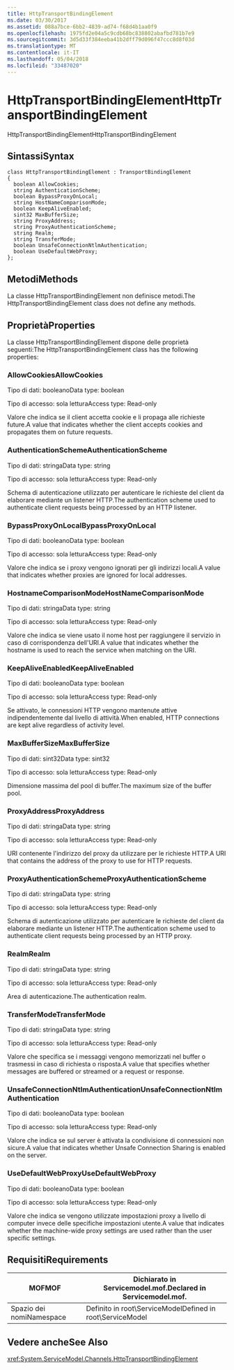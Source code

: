 ```yaml
---
title: HttpTransportBindingElement
ms.date: 03/30/2017
ms.assetid: 088a7bce-6bb2-4839-ad74-f68d4b1aa0f9
ms.openlocfilehash: 1975fd2e04a5c9cdb68bc838802abafbd781b7e9
ms.sourcegitcommit: 3d5d33f384eeba41b2dff79d096f47ccc8d8f03d
ms.translationtype: MT
ms.contentlocale: it-IT
ms.lasthandoff: 05/04/2018
ms.locfileid: "33487020"
---
```

# <a name="httptransportbindingelement"></a><span data-ttu-id="53e88-102">HttpTransportBindingElement</span><span class="sxs-lookup"><span data-stu-id="53e88-102">HttpTransportBindingElement</span></span>
<span data-ttu-id="53e88-103">HttpTransportBindingElement</span><span class="sxs-lookup"><span data-stu-id="53e88-103">HttpTransportBindingElement</span></span>  
  
## <a name="syntax"></a><span data-ttu-id="53e88-104">Sintassi</span><span class="sxs-lookup"><span data-stu-id="53e88-104">Syntax</span></span>  
  
```  
class HttpTransportBindingElement : TransportBindingElement  
{  
  boolean AllowCookies;  
  string AuthenticationScheme;  
  boolean BypassProxyOnLocal;  
  string HostNameComparisonMode;  
  boolean KeepAliveEnabled;  
  sint32 MaxBufferSize;  
  string ProxyAddress;  
  string ProxyAuthenticationScheme;  
  string Realm;  
  string TransferMode;  
  boolean UnsafeConnectionNtlmAuthentication;  
  boolean UseDefaultWebProxy;  
};  
```  
  
## <a name="methods"></a><span data-ttu-id="53e88-105">Metodi</span><span class="sxs-lookup"><span data-stu-id="53e88-105">Methods</span></span>  
 <span data-ttu-id="53e88-106">La classe HttpTransportBindingElement non definisce metodi.</span><span class="sxs-lookup"><span data-stu-id="53e88-106">The HttpTransportBindingElement class does not define any methods.</span></span>  
  
## <a name="properties"></a><span data-ttu-id="53e88-107">Proprietà</span><span class="sxs-lookup"><span data-stu-id="53e88-107">Properties</span></span>  
 <span data-ttu-id="53e88-108">La classe HttpTransportBindingElement dispone delle proprietà seguenti:</span><span class="sxs-lookup"><span data-stu-id="53e88-108">The HttpTransportBindingElement class has the following properties:</span></span>  
  
### <a name="allowcookies"></a><span data-ttu-id="53e88-109">AllowCookies</span><span class="sxs-lookup"><span data-stu-id="53e88-109">AllowCookies</span></span>  
 <span data-ttu-id="53e88-110">Tipo di dati: booleano</span><span class="sxs-lookup"><span data-stu-id="53e88-110">Data type: boolean</span></span>  
  
 <span data-ttu-id="53e88-111">Tipo di accesso: sola lettura</span><span class="sxs-lookup"><span data-stu-id="53e88-111">Access type: Read-only</span></span>  
  
 <span data-ttu-id="53e88-112">Valore che indica se il client accetta cookie e li propaga alle richieste future.</span><span class="sxs-lookup"><span data-stu-id="53e88-112">A value that indicates whether the client accepts cookies and propagates them on future requests.</span></span>  
  
### <a name="authenticationscheme"></a><span data-ttu-id="53e88-113">AuthenticationScheme</span><span class="sxs-lookup"><span data-stu-id="53e88-113">AuthenticationScheme</span></span>  
 <span data-ttu-id="53e88-114">Tipo di dati: stringa</span><span class="sxs-lookup"><span data-stu-id="53e88-114">Data type: string</span></span>  
  
 <span data-ttu-id="53e88-115">Tipo di accesso: sola lettura</span><span class="sxs-lookup"><span data-stu-id="53e88-115">Access type: Read-only</span></span>  
  
 <span data-ttu-id="53e88-116">Schema di autenticazione utilizzato per autenticare le richieste del client da elaborare mediante un listener HTTP.</span><span class="sxs-lookup"><span data-stu-id="53e88-116">The authentication scheme used to authenticate client requests being processed by an HTTP listener.</span></span>  
  
### <a name="bypassproxyonlocal"></a><span data-ttu-id="53e88-117">BypassProxyOnLocal</span><span class="sxs-lookup"><span data-stu-id="53e88-117">BypassProxyOnLocal</span></span>  
 <span data-ttu-id="53e88-118">Tipo di dati: booleano</span><span class="sxs-lookup"><span data-stu-id="53e88-118">Data type: boolean</span></span>  
  
 <span data-ttu-id="53e88-119">Tipo di accesso: sola lettura</span><span class="sxs-lookup"><span data-stu-id="53e88-119">Access type: Read-only</span></span>  
  
 <span data-ttu-id="53e88-120">Valore che indica se i proxy vengono ignorati per gli indirizzi locali.</span><span class="sxs-lookup"><span data-stu-id="53e88-120">A value that indicates whether proxies are ignored for local addresses.</span></span>  
  
### <a name="hostnamecomparisonmode"></a><span data-ttu-id="53e88-121">HostnameComparisonMode</span><span class="sxs-lookup"><span data-stu-id="53e88-121">HostNameComparisonMode</span></span>  
 <span data-ttu-id="53e88-122">Tipo di dati: stringa</span><span class="sxs-lookup"><span data-stu-id="53e88-122">Data type: string</span></span>  
  
 <span data-ttu-id="53e88-123">Tipo di accesso: sola lettura</span><span class="sxs-lookup"><span data-stu-id="53e88-123">Access type: Read-only</span></span>  
  
 <span data-ttu-id="53e88-124">Valore che indica se viene usato il nome host per raggiungere il servizio in caso di corrispondenza dell'URI.</span><span class="sxs-lookup"><span data-stu-id="53e88-124">A value that indicates whether the hostname is used to reach the service when matching on the URI.</span></span>  
  
### <a name="keepaliveenabled"></a><span data-ttu-id="53e88-125">KeepAliveEnabled</span><span class="sxs-lookup"><span data-stu-id="53e88-125">KeepAliveEnabled</span></span>  
 <span data-ttu-id="53e88-126">Tipo di dati: booleano</span><span class="sxs-lookup"><span data-stu-id="53e88-126">Data type: boolean</span></span>  
  
 <span data-ttu-id="53e88-127">Tipo di accesso: sola lettura</span><span class="sxs-lookup"><span data-stu-id="53e88-127">Access type: Read-only</span></span>  
  
 <span data-ttu-id="53e88-128">Se attivato, le connessioni HTTP vengono mantenute attive indipendentemente dal livello di attività.</span><span class="sxs-lookup"><span data-stu-id="53e88-128">When enabled, HTTP connections are kept alive regardless of activity level.</span></span>  
  
### <a name="maxbuffersize"></a><span data-ttu-id="53e88-129">MaxBufferSize</span><span class="sxs-lookup"><span data-stu-id="53e88-129">MaxBufferSize</span></span>  
 <span data-ttu-id="53e88-130">Tipo di dati: sint32</span><span class="sxs-lookup"><span data-stu-id="53e88-130">Data type: sint32</span></span>  
  
 <span data-ttu-id="53e88-131">Tipo di accesso: sola lettura</span><span class="sxs-lookup"><span data-stu-id="53e88-131">Access type: Read-only</span></span>  
  
 <span data-ttu-id="53e88-132">Dimensione massima del pool di buffer.</span><span class="sxs-lookup"><span data-stu-id="53e88-132">The maximum size of the buffer pool.</span></span>  
  
### <a name="proxyaddress"></a><span data-ttu-id="53e88-133">ProxyAddress</span><span class="sxs-lookup"><span data-stu-id="53e88-133">ProxyAddress</span></span>  
 <span data-ttu-id="53e88-134">Tipo di dati: stringa</span><span class="sxs-lookup"><span data-stu-id="53e88-134">Data type: string</span></span>  
  
 <span data-ttu-id="53e88-135">Tipo di accesso: sola lettura</span><span class="sxs-lookup"><span data-stu-id="53e88-135">Access type: Read-only</span></span>  
  
 <span data-ttu-id="53e88-136">URI contenente l'indirizzo del proxy da utilizzare per le richieste HTTP.</span><span class="sxs-lookup"><span data-stu-id="53e88-136">A URI that contains the address of the proxy to use for HTTP requests.</span></span>  
  
### <a name="proxyauthenticationscheme"></a><span data-ttu-id="53e88-137">ProxyAuthenticationScheme</span><span class="sxs-lookup"><span data-stu-id="53e88-137">ProxyAuthenticationScheme</span></span>  
 <span data-ttu-id="53e88-138">Tipo di dati: stringa</span><span class="sxs-lookup"><span data-stu-id="53e88-138">Data type: string</span></span>  
  
 <span data-ttu-id="53e88-139">Tipo di accesso: sola lettura</span><span class="sxs-lookup"><span data-stu-id="53e88-139">Access type: Read-only</span></span>  
  
 <span data-ttu-id="53e88-140">Schema di autenticazione utilizzato per autenticare le richieste del client da elaborare mediante un listener HTTP.</span><span class="sxs-lookup"><span data-stu-id="53e88-140">The authentication scheme used to authenticate client requests being processed by an HTTP proxy.</span></span>  
  
### <a name="realm"></a><span data-ttu-id="53e88-141">Realm</span><span class="sxs-lookup"><span data-stu-id="53e88-141">Realm</span></span>  
 <span data-ttu-id="53e88-142">Tipo di dati: stringa</span><span class="sxs-lookup"><span data-stu-id="53e88-142">Data type: string</span></span>  
  
 <span data-ttu-id="53e88-143">Tipo di accesso: sola lettura</span><span class="sxs-lookup"><span data-stu-id="53e88-143">Access type: Read-only</span></span>  
  
 <span data-ttu-id="53e88-144">Area di autenticazione.</span><span class="sxs-lookup"><span data-stu-id="53e88-144">The authentication realm.</span></span>  
  
### <a name="transfermode"></a><span data-ttu-id="53e88-145">TransferMode</span><span class="sxs-lookup"><span data-stu-id="53e88-145">TransferMode</span></span>  
 <span data-ttu-id="53e88-146">Tipo di dati: stringa</span><span class="sxs-lookup"><span data-stu-id="53e88-146">Data type: string</span></span>  
  
 <span data-ttu-id="53e88-147">Tipo di accesso: sola lettura</span><span class="sxs-lookup"><span data-stu-id="53e88-147">Access type: Read-only</span></span>  
  
 <span data-ttu-id="53e88-148">Valore che specifica se i messaggi vengono memorizzati nel buffer o trasmessi in caso di richiesta o risposta.</span><span class="sxs-lookup"><span data-stu-id="53e88-148">A value that specifies whether messages are buffered or streamed or a request or response.</span></span>  
  
### <a name="unsafeconnectionntlmauthentication"></a><span data-ttu-id="53e88-149">UnsafeConnectionNtlmAuthentication</span><span class="sxs-lookup"><span data-stu-id="53e88-149">UnsafeConnectionNtlmAuthentication</span></span>  
 <span data-ttu-id="53e88-150">Tipo di dati: booleano</span><span class="sxs-lookup"><span data-stu-id="53e88-150">Data type: boolean</span></span>  
  
 <span data-ttu-id="53e88-151">Tipo di accesso: sola lettura</span><span class="sxs-lookup"><span data-stu-id="53e88-151">Access type: Read-only</span></span>  
  
 <span data-ttu-id="53e88-152">Valore che indica se sul server è attivata la condivisione di connessioni non sicure.</span><span class="sxs-lookup"><span data-stu-id="53e88-152">A value that indicates whether Unsafe Connection Sharing is enabled on the server.</span></span>  
  
### <a name="usedefaultwebproxy"></a><span data-ttu-id="53e88-153">UseDefaultWebProxy</span><span class="sxs-lookup"><span data-stu-id="53e88-153">UseDefaultWebProxy</span></span>  
 <span data-ttu-id="53e88-154">Tipo di dati: booleano</span><span class="sxs-lookup"><span data-stu-id="53e88-154">Data type: boolean</span></span>  
  
 <span data-ttu-id="53e88-155">Tipo di accesso: sola lettura</span><span class="sxs-lookup"><span data-stu-id="53e88-155">Access type: Read-only</span></span>  
  
 <span data-ttu-id="53e88-156">Valore che indica se vengono utilizzate impostazioni proxy a livello di computer invece delle specifiche impostazioni utente.</span><span class="sxs-lookup"><span data-stu-id="53e88-156">A value that indicates whether the machine-wide proxy settings are used rather than the user specific settings.</span></span>  
  
## <a name="requirements"></a><span data-ttu-id="53e88-157">Requisiti</span><span class="sxs-lookup"><span data-stu-id="53e88-157">Requirements</span></span>  
  
|<span data-ttu-id="53e88-158">MOF</span><span class="sxs-lookup"><span data-stu-id="53e88-158">MOF</span></span>|<span data-ttu-id="53e88-159">Dichiarato in Servicemodel.mof.</span><span class="sxs-lookup"><span data-stu-id="53e88-159">Declared in Servicemodel.mof.</span></span>|  
|---------|-----------------------------------|  
|<span data-ttu-id="53e88-160">Spazio dei nomi</span><span class="sxs-lookup"><span data-stu-id="53e88-160">Namespace</span></span>|<span data-ttu-id="53e88-161">Definito in root\ServiceModel</span><span class="sxs-lookup"><span data-stu-id="53e88-161">Defined in root\ServiceModel</span></span>|  
  
## <a name="see-also"></a><span data-ttu-id="53e88-162">Vedere anche</span><span class="sxs-lookup"><span data-stu-id="53e88-162">See Also</span></span>  
 <xref:System.ServiceModel.Channels.HttpTransportBindingElement>
